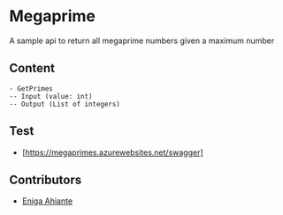 # Megaprime
A sample api to return all megaprime numbers given a maximum number

## Content
```
- GetPrimes
-- Input (value: int)
-- Output (List of integers)

```

## Test

* [https://megaprimes.azurewebsites.net/swagger]


## Contributors

* [Eniga Ahiante](https://github.com/eniga)
